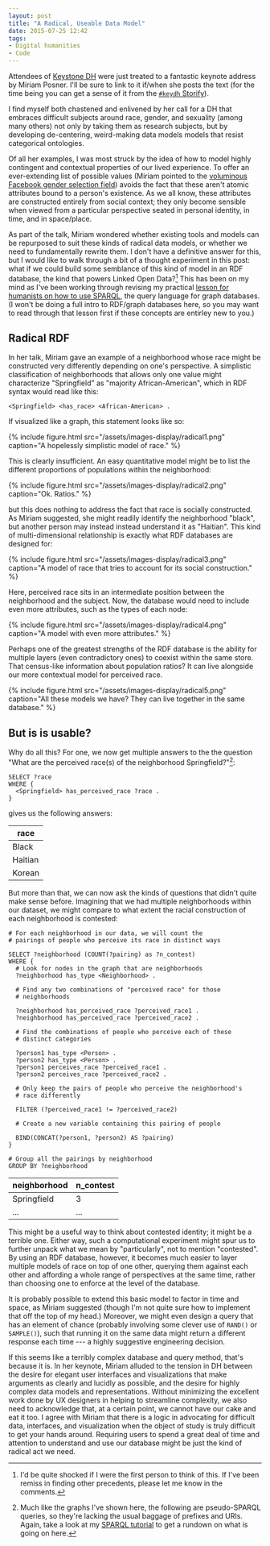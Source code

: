 ```yaml
---
layout: post
title: "A Radical, Useable Data Model"
date: 2015-07-25 12:42
tags:
- Digital humanities
- Code
---
```


Attendees of [Keystone DH][keydh] were just treated to a fantastic keynote
address by Miriam Posner. I'll be sure to link to it if/when she posts the text
(for the time being you can get a sense of it from the [`#keydh`
Storify][storify]).

I find myself both chastened and enlivened by her call for a DH that embraces
difficult subjects around race, gender, and sexuality (among many others) not
only by taking them as research subjects, but by developing de-centering,
weird-making data models models that resist categorical ontologies.

Of all her examples, I was most struck by the idea of how to model highly
contingent and contextual properties of our lived experience. To offer an
ever-extending list of possible values (Miriam pointed to the [voluminous
Facebook gender selection field][fb]) avoids the fact that these aren't atomic
attributes bound to a person's existence. As we all know, these attributes are
constructed entirely from social context; they only become sensible when viewed
from a particular perspective seated in personal identity, in time, and in
space/place.

[fb]:http://www.thedailybeast.com/articles/2014/02/15/the-complete-glossary-of-facebook-s-51-gender-options.html

As part of the talk, Miriam wondered whether existing tools and models can be
repurposed to suit these kinds of radical data models, or whether we need to
fundamentally rewrite them. I don't have a definitive answer for this, but I
would like to walk through a bit of a thought experiment in this post: what if
we could build some semblance of this kind of model in an RDF database, the kind
that powers Linked Open Data?[^new] This has been on my mind as I've been working through revising my practical
[lesson for humanists on how to use SPARQL][sparql], the query language for
graph databases. (I won't be doing a full intro to RDF/graph databases here, so you may want to read through that lesson first if these concepts are entirley new to you.)

[^new]: I'd be quite shocked if I were the first person to think of this. If I've been remiss in finding other precedents, please let me know in the comments.

## Radical RDF

In her talk, Miriam gave an example of a neighborhood whose race might be
constructed very differently depending on one's perspective. A simplistic
classification of neighborhoods that allows only one value might characterize
"Springfield" as "majority African-American", which in RDF syntax would read
like this:

    <Springfield> <has_race> <African-American> .

If visualized like a graph, this statement looks like so:

{% include figure.html src="/assets/images-display/radical1.png" caption="A hopelessly simplistic model of race." %}

This is clearly insufficient. An easy quantitative model might be to list the different proportions of populations within the neighborhood:

{% include figure.html src="/assets/images-display/radical2.png" caption="Ok. Ratios." %}

but this does nothing to address the fact that race is socially constructed. As
Miriam suggested, she might readily identify the neighborhood "black", but
another person may instead instead understand it as "Haitian". This kind of
multi-dimensional relationship is exactly what RDF databases are designed for:

{% include figure.html src="/assets/images-display/radical3.png" caption="A model of race that tries to account for its social construction." %}

Here, perceived race sits in an intermediate position between the neighborhood
and the subject. Now, the database would need to include even more attributes,
such as the types of each node:

{% include figure.html src="/assets/images-display/radical4.png" caption="A model with even more attributes." %}

Perhaps one of the greatest strengths of the RDF database is the ability for
multiple layers (even contradictory ones) to coexist within the same store. That
census-like information about population ratios? It can live alongside our more
contextual model for perceived race.

{% include figure.html src="/assets/images-display/radical5.png" caption="All these models we have? They can live together in the same database." %}

## But is is usable?

Why do all this? For one, we now get multiple answers to the the question "What
are the perceived race(s) of the neighborhood Springfield?"[^query]:

    SELECT ?race
    WHERE {
      <Springfield> has_perceived_race ?race .
    }

gives us the following answers:

| race    |
|---------|
| Black   |
| Haitian |
| Korean  |


But more than that, we can now ask the kinds of questions that didn't quite make
sense before. Imagining that we had multiple neighborhoods within our dataset,
we might compare to what extent the racial construction of each neighborhood is
contested:

    # For each neighborhood in our data, we will count the
    # pairings of people who perceive its race in distinct ways

    SELECT ?neighborhood (COUNT(?pairing) as ?n_contest)
    WHERE {
      # Look for nodes in the graph that are neighborhoods
      ?neighborhood has_type <Neighborhood> .

      # Find any two combinations of "perceived race" for those
      # neighborhoods

      ?neighborhood has_perceived_race ?perceived_race1 .
      ?neighborhood has_perceived_race ?perceived_race2 .

      # Find the combinations of people who perceive each of these
      # distinct categories

      ?person1 has_type <Person> .
      ?person2 has_type <Person> .
      ?person1 perceives_race ?perceived_race1 .
      ?person2 perceives_race ?perceived_race2 .

      # Only keep the pairs of people who perceive the neighborhood's
      # race differently

      FILTER (?perceived_race1 != ?perceived_race2)

      # Create a new variable containing this pairing of people

      BIND(CONCAT(?person1, ?person2) AS ?pairing)
    }

    # Group all the pairings by neighborhood
    GROUP BY ?neighborhood

| neighborhood | n_contest |
|--------------|-----------|
| Springfield  | 3         |
| ...          | ...       |

This might be a useful way to think about contested identity; it might be a
terrible one. Either way, such a computational experiment might spur us to
further unpack what we mean by "particularly", not to mention "contested". By
using an RDF database, however, it becomes much easier to layer multiple models
of race on top of one other, querying them against each other and affording a
whole range of perspectives at the same time, rather than choosing one to
enforce at the level of the database.

It is probably possible to extend this basic model to factor in time and space,
as Miriam suggested (though I'm not quite sure how to implement that off the top
of my head.) Moreover, we might even design a query that has an element of
chance (probably involving some clever use of `RAND()` or `SAMPLE()`), such that
running it on the same data might return a different response each time --- a
highly suggestive engineering decision.

If this seems like a terribly complex database and query method, that's because
it is. In her keynote, Miriam alluded to the tension in DH between the desire
for elegant user interfaces and visualizations that make arguments as clearly
and lucidly as possible, and the desire for highly complex data models and
representations. Without minimizing the excellent work done by UX designers in
helping to streamline complexity, we also need to acknowledge that, at a certain
point, we cannot have our cake and eat it too. I agree with Miriam that there is
a logic in advocating for difficult data, interfaces, and visualization when the
object of study is truly difficult to get your hands around. Requiring users to
spend a great deal of time and attention to understand and use our database
might be just the kind of radical act we need.

[^query]: Much like the graphs I've shown here, the following are pseudo-SPARQL queries, so they're lacking the usual baggage of prefixes and URIs. Again, take a look at my [SPARQL tutorial][sparql] to get a rundown on what is going on here.

[keydh]: http://sceti.library.upenn.edu/KeystoneDH

[sparql]: /2014/07/10/sparql-for-humanists.html

[storify]: https://storify.com/upenn_lib/keystone-digital-humanities
